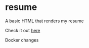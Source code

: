 # resume
A basic HTML that renders my resume

Check it out [here](https://ishantsolanki.github.io/resume)

Docker changes
